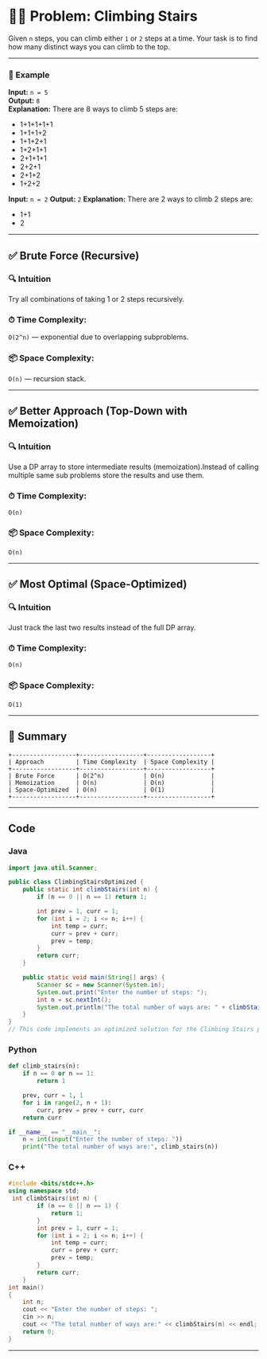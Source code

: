 # 🧗‍♂️ Problem: Climbing Stairs

Given `n` steps, you can climb either `1` or `2` steps at a time. Your task is to find how many distinct ways you can climb to the top.

---

### 📌 Example

**Input:** `n = 5`  
**Output:** `8`  
**Explanation:** There are 8 ways to climb 5 steps are:
- 1+1+1+1+1
- 1+1+1+2
- 1+1+2+1
- 1+2+1+1
- 2+1+1+1
- 2+2+1
- 2+1+2
- 1+2+2


**Input:** `n = 2`
**Output:** `2`
**Explanation:** There are 2 ways to climb 2 steps are:
- 1+1
- 2 

---

## ✅ Brute Force (Recursive)

### 🔍 Intuition
Try all combinations of taking 1 or 2 steps recursively.

### ⏱ Time Complexity:
`O(2^n)` — exponential due to overlapping subproblems.

### 📦 Space Complexity:
`O(n)` — recursion stack.


---

## ✅ Better Approach (Top-Down with Memoization)

### 🔍 Intuition
Use a DP array to store intermediate results (memoization).Instead of calling multiple same sub problems store the results and use them.

### ⏱ Time Complexity:
`O(n)`

### 📦 Space Complexity:
`O(n)`

---


## ✅ Most Optimal (Space-Optimized)

### 🔍 Intuition
Just track the last two results instead of the full DP array.

### ⏱ Time Complexity:
`O(n)`

### 📦 Space Complexity:
`O(1)`


---

## 📌 Summary
```text
+------------------+------------------+------------------+
| Approach         | Time Complexity  | Space Complexity |
+------------------+------------------+------------------+
| Brute Force      | O(2^n)           | O(n)             |
| Memoization      | O(n)             | O(n)             |
| Space-Optimized  | O(n)             | O(1)             |
+------------------+------------------+------------------+

```
---

## Code
### Java
```java
import java.util.Scanner;

public class ClimbingStairsOptimized {
    public static int climbStairs(int n) {
        if (n == 0 || n == 1) return 1;

        int prev = 1, curr = 1;
        for (int i = 2; i <= n; i++) {
            int temp = curr;
            curr = prev + curr;
            prev = temp;
        }
        return curr;
    }

    public static void main(String[] args) {
        Scanner sc = new Scanner(System.in);
        System.out.print("Enter the number of steps: ");
        int n = sc.nextInt();
        System.out.println("The total number of ways are: " + climbStairs(n));
    }
}
// This code implements an optimized solution for the Climbing Stairs problem using constant space.
```

### Python 
```python
def climb_stairs(n):
    if n == 0 or n == 1:
        return 1

    prev, curr = 1, 1
    for i in range(2, n + 1):
        curr, prev = prev + curr, curr
    return curr

if __name__ == "__main__":
    n = int(input("Enter the number of steps: "))
    print("The total number of ways are:", climb_stairs(n))

```

### C++
```cpp
#include <bits/stdc++.h>
using namespace std;
 int climbStairs(int n) {
        if (n == 0 || n == 1) {
            return 1;
        }
        int prev = 1, curr = 1;
        for (int i = 2; i <= n; i++) {
            int temp = curr;
            curr = prev + curr;
            prev = temp;
        }
        return curr;
    }
int main()
{
    int n;
    cout << "Enter the number of steps: ";
    cin >> n;
    cout << "The total number of ways are:" << climbStairs(n) << endl;
    return 0;
}
```
---